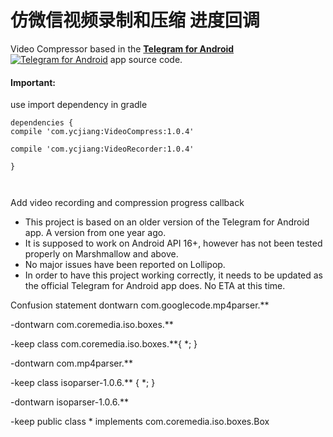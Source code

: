 # 仿微信视频录制和压缩 进度回调

Video Compressor based in the [**Telegram for Android**](https://github.com/DrKLO/Telegram) [![Telegram for Android](https://raw.githubusercontent.com/lalongooo/VideoCompressor/master/images/ic_launcher.png)](https://github.com/DrKLO/Telegram) app source code.

#### Important:
use     import dependency in gradle

```
dependencies {
compile 'com.ycjiang:VideoCompress:1.0.4'

compile 'com.ycjiang:VideoRecorder:1.0.4'

}
 
 
```
 
  Add video recording and compression progress callback
 * This project is based on an older version of the Telegram for Android app. A version from one year ago.
* It is supposed to work on Android API 16+, however has not been tested properly on Marshmallow and above.
* No major issues have been reported on Lollipop.
* In order to have this project working correctly, it needs to be  updated as the official Telegram for Android app does. No ETA at this time.



Confusion statement
dontwarn com.googlecode.mp4parser.**

-dontwarn com.coremedia.iso.boxes.**

-keep class com.coremedia.iso.boxes.**{ *; }

-dontwarn com.mp4parser.**

-keep class isoparser-1.0.6.** { *; }

-dontwarn isoparser-1.0.6.**

-keep public class * implements com.coremedia.iso.boxes.Box
